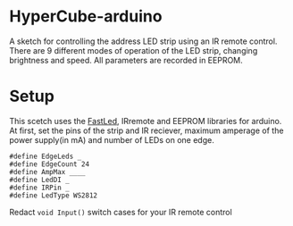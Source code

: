 # HyperCube-arduino
A sketch for controlling the address LED strip using an IR remote control. \
There are 9 different modes of operation of the LED strip, changing brightness and speed. 
All parameters are recorded in EEPROM.
# Setup
This scetch uses the [FastLed](https://github.com/FastLED/FastLED), IRremote and EEPROM libraries for arduino. \
At first, set the pins of the strip and IR reciever, maximum amperage of the power supply(in mA) and number of LEDs on one edge. 
```
#define EdgeLeds _
#define EdgeCount 24
#define AmpMax ____
#define LedDI _
#define IRPin _
#define LedType WS2812
```
Redact ``` void Input() ``` switch cases for your IR remote control

